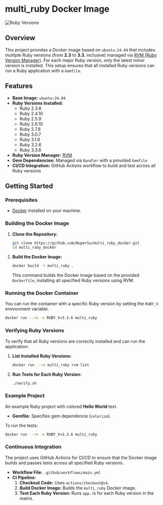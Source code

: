 # multi_ruby Docker Image

![Ruby Versions](https://img.shields.io/badge/Ruby-2.3%20to%203.3-blue)

## Overview

This project provides a Docker image based on `ubuntu:24.04` that includes multiple Ruby versions (from **2.3** to **3.3**, inclusive) managed via [RVM (Ruby Version Manager)](https://rvm.io/). For each major Ruby version, only the latest minor version is installed. This setup ensures that all installed Ruby versions can run a Ruby application with a `Gemfile`.

## Features

- **Base Image:** `ubuntu:24.04`
- **Ruby Versions Installed:**
  - Ruby 2.3.8
  - Ruby 2.4.10
  - Ruby 2.5.9
  - Ruby 2.6.10
  - Ruby 2.7.8
  - Ruby 3.0.7
  - Ruby 3.1.6
  - Ruby 3.2.6
  - Ruby 3.3.6
- **Ruby Version Manager:** [RVM](https://rvm.io/)
- **Gem Dependencies:** Managed via `Bundler` with a provided `Gemfile`
- **CI/CD Integration:** GitHub Actions workflow to build and test across all Ruby versions

## Getting Started

### Prerequisites

- [Docker](https://www.docker.com/get-started) installed on your machine.

### Building the Docker Image

1. **Clone the Repository:**

   ```bash
   git clone https://github.com/NuperSu/multi_ruby_docker.git
   cd multi_ruby_docker
   ```

2. **Build the Docker Image:**

   ```bash
   docker build -t multi_ruby .
   ```

   This command builds the Docker image based on the provided `Dockerfile`, installing all specified Ruby versions using RVM.

### Running the Docker Container

You can run the container with a specific Ruby version by setting the `RUBY_V` environment variable.

```bash
docker run --rm -e RUBY_V=3.3.6 multi_ruby
```

### Verifying Ruby Versions

To verify that all Ruby versions are correctly installed and can run the application:

1. **List Installed Ruby Versions:**

   ```bash
   docker run --rm multi_ruby rvm list
   ```

2. **Run Tests for Each Ruby Version:**

   ```bash
   ./verify.sh
   ```

### Example Project

An example Ruby project with colored **Hello World** text.

- **Gemfile:** Specifies gem dependencie (`colorize`).

To run the tests:

```bash
docker run --rm -e RUBY_V=3.3.6 multi_ruby
```

### Continuous Integration

The project uses GitHub Actions for CI/CD to ensure that the Docker image builds and passes tests across all specified Ruby versions.

- **Workflow File:** `.github/workflows/main.yml`
- **CI Pipeline:**
  1. **Checkout Code:** Uses `actions/checkout@v4`.
  2. **Build Docker Image:** Builds the `multi_ruby` Docker image.
  3. **Test Each Ruby Version:** Runs `app.rb` for each Ruby version in the matrix.
